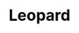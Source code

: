 ---
title: Leopard
layout: dream_interpretation/kind_single
description: Dream interpretation - animal - leopard.
js: []
css: ["css/luck/dream_interpretation/dream_interpretation.css"]
---